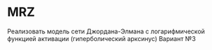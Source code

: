 # MRZ
Реализовать модель сети Джордана-Элмана с логарифмической функцией активации (гиперболический арксинус) Вариант №3

